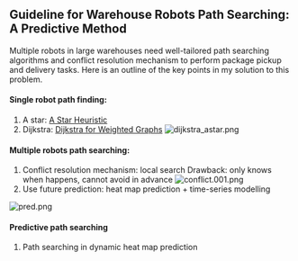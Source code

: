 ## Guideline for Warehouse Robots Path Searching: A Predictive Method

Multiple robots in large warehouses need well-tailored path searching algorithms and conflict resolution mechanism to perform package pickup and delivery tasks. Here is an outline of the key points in my solution to this problem.


#### Single robot path finding:
1. A star:  [A Star Heuristic](https://zach-sudo.hashnode.dev/a-heuristic-and-dijkstra-performance-comparison) 
2. Dijkstra:  [Dijkstra for Weighted Graphs](https://zach-sudo.hashnode.dev/dijkstras-algorithm-in-weighted-graphs) 
![dijkstra_astar.png](https://cdn.hashnode.com/res/hashnode/image/upload/v1636358140404/AMBYZFUmN.png)


#### Multiple robots path searching:
1. Conflict resolution mechanism: local search
Drawback: only knows when happens, cannot avoid in advance
![conflict.001.png](https://cdn.hashnode.com/res/hashnode/image/upload/v1636362444287/xTdUXvOCw.png)
2. Use future prediction: heat map prediction + time-series modelling

![pred.png](https://cdn.hashnode.com/res/hashnode/image/upload/v1636363579064/kCCzV-KZL.png)


#### Predictive path searching
1. Path searching in dynamic heat map prediction
